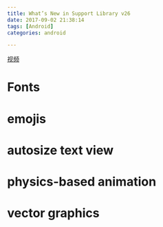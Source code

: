 ```yaml
---
title: What’s New in Support Library v26
date: 2017-09-02 21:38:14
tags: [Android]
categories: android

---
```



[视频](https://www.youtube.com/watch?v=2GTivnMCR-Y)

# Fonts


# emojis


# autosize text view


# physics-based animation

# vector graphics


# 